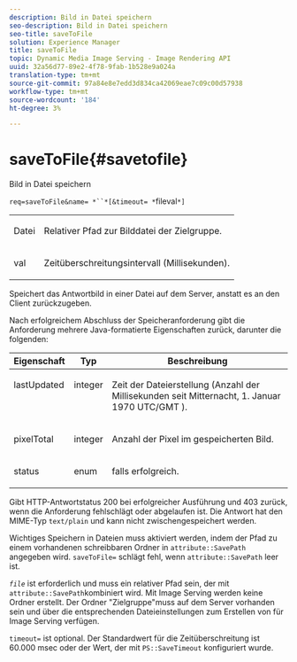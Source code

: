 ```yaml
---
description: Bild in Datei speichern
seo-description: Bild in Datei speichern
seo-title: saveToFile
solution: Experience Manager
title: saveToFile
topic: Dynamic Media Image Serving - Image Rendering API
uuid: 32a56d77-89e2-4f78-9fab-1b528e9a024a
translation-type: tm+mt
source-git-commit: 97a84e8e7edd3d834ca42069eae7c09c00d57938
workflow-type: tm+mt
source-wordcount: '184'
ht-degree: 3%

---
```



# saveToFile{#savetofile}

Bild in Datei speichern

`req=saveToFile&name= *``*[&timeout= *`fileval`*]`

<table id="simpletable_5674FD9655FE4CDDB0E5DC8655890A66"> 
 <tr class="strow"> 
  <td class="stentry"> <p><span class="varname"> Datei</span> </p> </td> 
  <td class="stentry"> <p>Relativer Pfad zur Bilddatei der Zielgruppe. </p></td> 
 </tr> 
 <tr class="strow"> 
  <td class="stentry"> <p><span class="varname"> val</span> </p></td> 
  <td class="stentry"> <p>Zeitüberschreitungsintervall (Millisekunden). </p></td> 
 </tr> 
</table>

Speichert das Antwortbild in einer Datei auf dem Server, anstatt es an den Client zurückzugeben.

Nach erfolgreichem Abschluss der Speicheranforderung gibt die Anforderung mehrere Java-formatierte Eigenschaften zurück, darunter die folgenden:

<table id="table_8BA8F75A0B7241BAB9B4359F97C21137"> 
 <thead> 
  <tr> 
   <th class="entry"> <b> Eigenschaft</b> </th> 
   <th class="entry"> <b> Typ</b> </th> 
   <th class="entry"> <b> Beschreibung</b> </th> 
  </tr> 
 </thead>
 <tbody> 
  <tr valign="top"> 
   <td> <p> <span class="codeph"> lastUpdated</span> </p> </td> 
   <td> <p> integer </p> </td> 
   <td> <p>Zeit der Dateierstellung (Anzahl der Millisekunden seit Mitternacht, 1. Januar 1970 UTC/GMT ). </p> </td> 
  </tr> 
  <tr valign="top"> 
   <td> <p> <span class="codeph"> pixelTotal</span> </p> </td> 
   <td> <p> integer </p> </td> 
   <td> <p> Anzahl der Pixel im gespeicherten Bild. </p> </td> 
  </tr> 
  <tr valign="top"> 
   <td> <p> <span class="codeph"> status</span> </p> </td> 
   <td> <p> enum </p> </td> 
   <td> <p> <span class="codeph"> </span> falls erfolgreich. </p> </td> 
  </tr> 
 </tbody> 
</table>

Gibt HTTP-Antwortstatus 200 bei erfolgreicher Ausführung und 403 zurück, wenn die Anforderung fehlschlägt oder abgelaufen ist. Die Antwort hat den MIME-Typ `text/plain` und kann nicht zwischengespeichert werden.

Wichtiges Speichern in Dateien muss aktiviert werden, indem der Pfad zu einem vorhandenen schreibbaren Ordner in `attribute::SavePath` angegeben wird. `saveToFile=` schlägt fehl, wenn  `attribute::SavePath` leer ist.

*`file`* ist erforderlich und muss ein relativer Pfad sein, der mit  `attribute::SavePath`kombiniert wird. Mit Image Serving werden keine Ordner erstellt. Der Ordner &quot;Zielgruppe&quot;muss auf dem Server vorhanden sein und über die entsprechenden Dateieinstellungen zum Erstellen von  für Image Serving verfügen.

`timeout=` ist optional. Der Standardwert für die Zeitüberschreitung ist 60.000 msec oder der Wert, der mit `PS::SaveTimeout` konfiguriert wurde.
